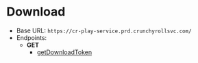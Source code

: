 Download
===========
* Base URL: `https://cr-play-service.prd.crunchyrollsvc.com/`
* Endpoints: 
    * **GET**
        * [getDownloadToken](./GET/getDownloadToken.md)